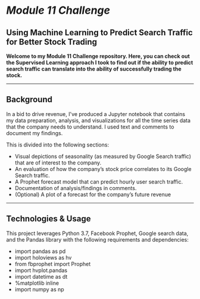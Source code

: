# *Module 11 Challenge*
## Using Machine Learning to Predict Search Traffic for Better Stock Trading

**Welcome to my Module 11 Challenge repository. Here, you can check out the Supervised Learning approach I took to find out if the ability to predict search traffic can translate into the ability of successfully trading the stock.**

---

## Background
In a bid to drive revenue, I've produced a Jupyter notebook that contains my data preparation, analysis, and visualizations for all the time series data that the company needs to understand. I used text and comments to document my findings.

This is divided into the following sections:
- Visual depictions of seasonality (as measured by Google Search traffic) that are of interest to the company.
- An evaluation of how the company’s stock price correlates to its Google Search traffic.
- A Prophet forecast model that can predict hourly user search traffic.
- Documentation of analysis/findings in comments.
- (Optional) A plot of a forecast for the company’s future revenue

---

## Technologies & Usage
This project leverages Python 3.7, Facebook Prophet, Google search data, and the Pandas library with the following requirements and dependencies:
- import pandas as pd
- import holoviews as hv
- from fbprophet import Prophet
- import hvplot.pandas
- import datetime as dt
- %matplotlib inline
- import numpy as np
